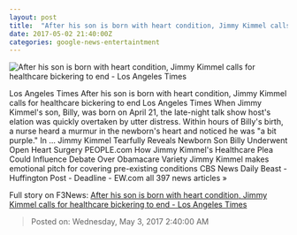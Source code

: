 ```yaml
---
layout: post
title:  "After his son is born with heart condition, Jimmy Kimmel calls for healthcare bickering to end - Los Angeles Times"
date: 2017-05-02 21:40:00Z
categories: google-news-entertaintment
---
```


![After his son is born with heart condition, Jimmy Kimmel calls for healthcare bickering to end - Los Angeles Times](http://www.trbimg.com/img-59091565/turbine/la-na-pol-jimmy-kimmel-preexisting-conditions-20170502)

Los Angeles Times After his son is born with heart condition, Jimmy Kimmel calls for healthcare bickering to end Los Angeles Times When Jimmy Kimmel's son, Billy, was born on April 21, the late-night talk show host's elation was quickly overtaken by utter distress. Within hours of Billy's birth, a nurse heard a murmur in the newborn's heart and noticed he was "a bit purple." In ... Jimmy Kimmel Tearfully Reveals Newborn Son Billy Underwent Open Heart Surgery PEOPLE.com How Jimmy Kimmel's Healthcare Plea Could Influence Debate Over Obamacare Variety Jimmy Kimmel makes emotional pitch for covering pre-existing conditions CBS News Daily Beast - Huffington Post - Deadline - EW.com all 397 news articles »


Full story on F3News: [After his son is born with heart condition, Jimmy Kimmel calls for healthcare bickering to end - Los Angeles Times](http://www.f3nws.com/n/cZAEnD)

> Posted on: Wednesday, May 3, 2017 2:40:00 AM
